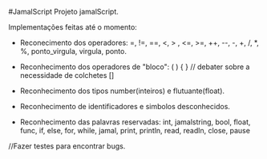 #JamalScript
Projeto jamalScript.

Implementações feitas até o momento:
- Reconecimento dos operadores: =, !=, ==, <, > , <=, >=, ++, --, -, +, /, *, %, 
ponto_virgula, virgula, ponto.

- Reconhecimento dos operadores de "bloco": ( ) { } // debater sobre a necessidade de colchetes []

- Reconhecimento dos tipos number(inteiros) e flutuante(float).

- Reconhecimento de identificadores e simbolos desconhecidos.

- Reconhecimento das palavras reservadas: int, jamalstring, bool, float, func, if, else, for, while, jamal, print, println, read, readln, close, pause

//Fazer testes para encontrar bugs.